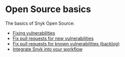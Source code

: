 # Open Source basics

The basics of Snyk Open Source:

* [Fixing vulnerabilities](fixing-vulnerabilities.md)
* [Fix pull requests for new vulnerabilities](fix-pull-requests-for-new-vulnerabilities.md)
* [Fix pull requests for known vulnerabilities \(backlog\)](fix-pull-requests-for-known-vulnerabilities-backlog.md)
* [Integrate Snyk into your workflow](integrate-snyk-into-your-workflow.md)



